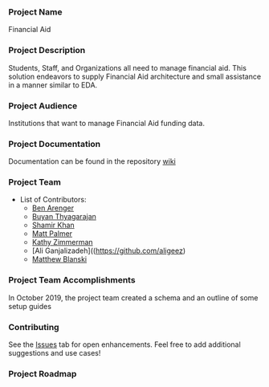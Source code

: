 ### Project Name
Financial Aid

### Project Description
Students, Staff, and Organizations all need to manage financial aid. This solution endeavors to supply Financial Aid architecture and small assistance in a manner similar to EDA.

### Project Audience
Institutions that want to manage Financial Aid funding data.

### Project Documentation
Documentation can be found in the repository [wiki](https://github.com/SFDO-Sprint-2019-Philadelphia/Financial-Aid/wiki)

### Project Team

* List of Contributors:
    * [Ben Arenger](https://github.com/dripkoffee)
    * [Buyan Thyagarajan](https://github.com/buyan47)
    * [Shamir Khan](https://github.com/shamgitpub)
    * [Matt Palmer](https://github.com/matt2403)
    * [Kathy Zimmerman](https://github.com/KathyZimmerman)
    * [Ali Ganjalizadeh]((https://github.com/aligeez)
    * [Matthew Blanski](https://github.com/MatthewBlanski)
    
### Project Team Accomplishments
In October 2019, the project team created a schema and an outline of some setup guides

### Contributing
See the [Issues](https://github.com/SFDO-Sprint-2019-Philadelphia/Financial-Aid/issues) tab for open enhancements. Feel free to add additional suggestions and use cases!

### Project Roadmap
